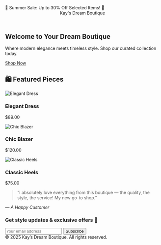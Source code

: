 <!DOCTYPE html>
<html lang="en">
<head>
  <meta charset="UTF-8">
  <title>Kay's Dream Boutique</title>
   <link rel="stylesheet" href="css/style.css">
</head>
<body>

  <!-- 🎀 Promo Banner -->
  <div class="promo-banner">
    💖 Summer Sale: Up to 30% Off Selected Items! 💖
  </div>

  <!-- 🧁 Header -->
  <header>Kay's Dream Boutique</header>

  <!-- 👑 Hero Section -->
  <section class="hero">
    <h1>Welcome to Your Dream Boutique</h1>
    <p>Where modern elegance meets timeless style. Shop our curated collection today.</p>
    <a href="#" class="cta-button">Shop Now</a>
  </section>

  <!-- 🛍️ Shop Preview -->
  <section class="shop-preview">
    <h2>🛍️ Featured Pieces</h2>
    <div class="product-grid">
      <div class="product-card">
        <img src="https://via.placeholder.com/200" alt="Elegant Dress">
        <h3>Elegant Dress</h3>
        <p>$89.00</p>
      </div>
      <div class="product-card">
        <img src="https://via.placeholder.com/200" alt="Chic Blazer">
        <h3>Chic Blazer</h3>
        <p>$120.00</p>
      </div>
      <div class="product-card">
        <img src="https://via.placeholder.com/200" alt="Classic Heels">
        <h3>Classic Heels</h3>
        <p>$75.00</p>
      </div>
    </div>
  </section>

  <!-- 💬 Testimonial -->
  <section class="testimonial">
    <blockquote>
      “I absolutely love everything from this boutique — the quality, the style, the service! My new go-to shop.”
    </blockquote>
    <cite>— A Happy Customer</cite>
  </section>

  <!-- 💌 Newsletter Signup -->
  <section class="newsletter">
    <h3>Get style updates & exclusive offers 💌</h3>
    <input type="email" placeholder="Your email address">
    <button>Subscribe</button>
  </section>

  <!-- 📦 Footer -->
  <footer>
    &copy; 2025 Kay’s Dream Boutique. All rights reserved.
  </footer>

</body>
</html>

